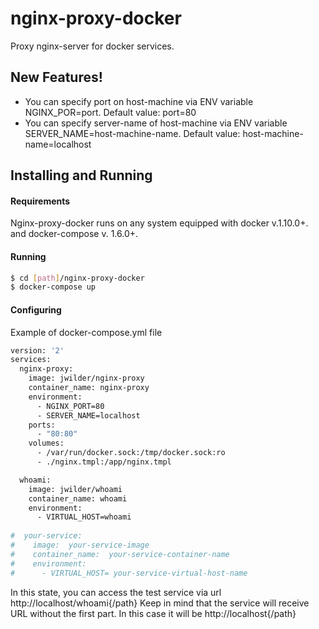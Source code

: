 # nginx-proxy-docker

Proxy nginx-server for docker services.


## New Features!
  - You can specify port on host-machine via ENV variable NGINX_POR=port. Default value: port=80
  - You can specify server-name of host-machine via ENV variable SERVER_NAME=host-machine-name. Default value: host-machine-name=localhost

## Installing and Running

#### Requirements
Nginx-proxy-docker runs on any system equipped with docker v.1.10.0+. and docker-compose v. 1.6.0+.

#### Running

```sh
$ cd [path]/nginx-proxy-docker
$ docker-compose up
```

#### Configuring
Example of docker-compose.yml file

```sh
version: '2'
services:
  nginx-proxy:
    image: jwilder/nginx-proxy
    container_name: nginx-proxy
    environment:
      - NGINX_PORT=80
      - SERVER_NAME=localhost
    ports:
      - "80:80"
    volumes:
      - /var/run/docker.sock:/tmp/docker.sock:ro
      - ./nginx.tmpl:/app/nginx.tmpl

  whoami:
    image: jwilder/whoami
    container_name: whoami
    environment:
      - VIRTUAL_HOST=whoami
      
#  your-service:
#    image:  your-service-image
#    container_name:  your-service-container-name
#    environment:
#      - VIRTUAL_HOST= your-service-virtual-host-name
```

In this state, you can access the test service via url http://localhost/whoami{/path}
Keep in mind that the service will receive URL without the first part. In this case it will be http://localhost{/path}

